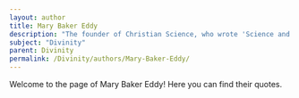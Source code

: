 ```yaml
---
layout: author
title: Mary Baker Eddy
description: "The founder of Christian Science, who wrote 'Science and Health with Key to the Scriptures' discussing divine truth and healing."
subject: "Divinity"
parent: Divinity
permalink: /Divinity/authors/Mary-Baker-Eddy/
---
```


Welcome to the page of Mary Baker Eddy! Here you can find their quotes.
